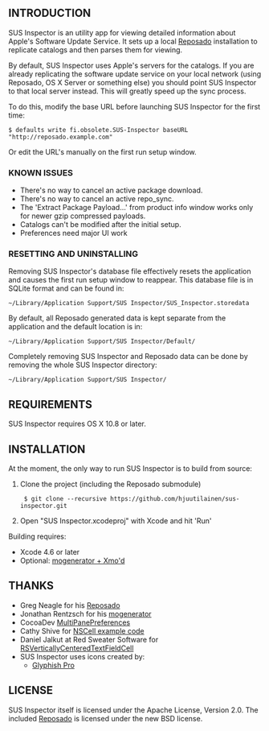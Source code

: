 ## INTRODUCTION

SUS Inspector is an utility app for viewing detailed information about Apple's Software Update Service. It sets up a local [Reposado](https://github.com/wdas/reposado) installation to replicate catalogs and then parses them for viewing.

By default, SUS Inspector uses Apple's servers for the catalogs. If you are already replicating the software update service on your local network (using Reposado, OS X Server or something else) you should point SUS Inspector to that local server instead. This will greatly speed up the sync process.

To do this, modify the base URL before launching SUS Inspector for the first time:

    $ defaults write fi.obsolete.SUS-Inspector baseURL "http://reposado.example.com"

Or edit the URL's manually on the first run setup window.


### KNOWN ISSUES

* There's no way to cancel an active package download.
* There's no way to cancel an active repo_sync.
* The 'Extract Package Payload...' from product info window works only for newer gzip compressed payloads.
* Catalogs can't be modified after the initial setup.
* Preferences need major UI work


### RESETTING AND UNINSTALLING

Removing SUS Inspector's database file effectively resets the application and causes the first run setup window to reappear. This database file is in SQLite format and can be found in:

	~/Library/Application Support/SUS Inspector/SUS_Inspector.storedata

By default, all Reposado generated data is kept separate from the application and the default location is in:

	~/Library/Application Support/SUS Inspector/Default/

Completely removing SUS Inspector and Reposado data can be done by removing the whole SUS Inspector directory:

	~/Library/Application Support/SUS Inspector/


## REQUIREMENTS

SUS Inspector requires OS X 10.8 or later.


## INSTALLATION

At the moment, the only way to run SUS Inspector is to build from source:

1. Clone the project (including the Reposado submodule)

		$ git clone --recursive https://github.com/hjuutilainen/sus-inspector.git

2. Open "SUS Inspector.xcodeproj" with Xcode and hit 'Run'


Building requires:

* Xcode 4.6 or later
* Optional: [mogenerator + Xmo'd](http://github.com/rentzsch/mogenerator) 


## THANKS

* Greg Neagle for his [Reposado](https://github.com/wdas/reposado)
* Jonathan Rentzsch for his [mogenerator](http://github.com/rentzsch/mogenerator)
* CocoaDev [MultiPanePreferences](http://www.cocoadev.com/index.pl?MultiPanePreferences)
* Cathy Shive for [NSCell example code](http://katidev.com/blog/2008/02/22/styling-an-nstableview-dttah/)
* Daniel Jalkut at Red Sweater Software for [RSVerticallyCenteredTextFieldCell](http://www.red-sweater.com/blog/148/what-a-difference-a-cell-makes)
* SUS Inspector uses icons created by:
    * [Glyphish Pro](http://www.glyphish.com)


## LICENSE

SUS Inspector itself is licensed under the Apache License, Version 2.0. The included [Reposado](https://github.com/wdas/reposado) is licensed under the new BSD license.
